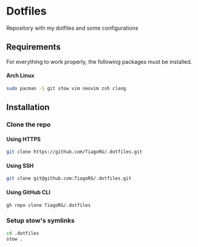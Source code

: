 # Dotfiles

Repository with my dotfiles and some configurations

## Requirements

For everything to work properly, the following packages must be installed.

#### Arch Linux

```sh
sudo pacman -S git stow vim neovim zsh clang
```

## Installation

### Clone the repo

#### Using HTTPS

```sh
git clone https://github.com/TiagoRG/.dotfiles.git
```

#### Using SSH

```sh
git clone git@github.com:TiagoRG/.dotfiles.git
```

#### Using GitHub CLI

```sh
gh repo clone TiagoRG/.dotfiles
```

### Setup stow's symlinks

```sh
cd .dotfiles
stow .
```
